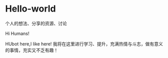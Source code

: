 # Hello-world
个人的想法、分享的资源、讨论

Hi Humans!

HUbot here,I like here!
我将在这里进行学习、提升，充满热情与斗志，做有意义的事情，充实又不乏有趣！
